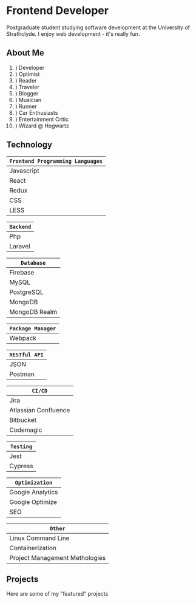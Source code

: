 # Frontend Developer

Postgraduate student studying software development at the University of Strathclyde. I enjoy web development - it's really fun. 

## About Me 

1. ) Developer
2. ) Optimist
3. ) Reader
4. ) Traveler
5. ) Blogger
6. ) Musician
7. ) Runner
8. ) Car Enthusiasts
9. ) Entertainment Critic
10. ) Wizard @ Hogwartz 

## Technology

|`Frontend Programming Languages`|
| --- | 
| Javascript | 
| React |
| Redux | 
| CSS | 
| LESS | 

|`Backend`|
| --- | 
| Php | 
| Laravel |

|`Database`|
| --- | 
| Firebase |
| MySQL |
| PostgreSQL | 
| MongoDB | 
| MongoDB Realm | 

|`Package Manager`|
| --- | 
| Webpack | 

|`RESTful API`| 
| --- | 
| JSON |
| Postman |

|`CI/CD`|
| --- | 
| Jira |
| Atlassian Confluence | 
| Bitbucket | 
| Codemagic | 

|`Testing`|
| --- | 
| Jest | Unit Testing 
| Cypress | Component Testing 

|`Optimization`|
| --- | 
| Google Analytics | 
| Google Optimize | 
| SEO |

|`Other`|  
| --- |
| Linux Command Line | 
| Containerization | 
| Project Management Methologies |

## Projects

Here are some of my "featured" projects
